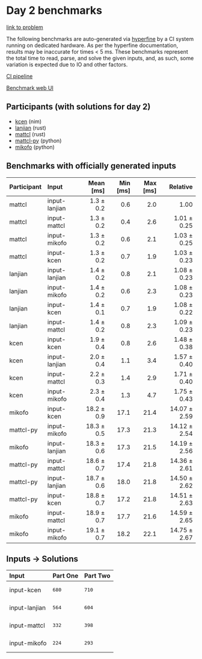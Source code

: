 # Day 2 benchmarks

[link to problem](https://adventofcode.com/2024/day/2)

The following benchmarks are auto-generated via
[hyperfine](https://github.com/sharkdp/hyperfine) by a CI system running on
dedicated hardware. As per the hyperfine documentation, results may be
inaccurate for times < 5 ms. These benchmarks represent the total time to read,
parse, and solve the given inputs, and, as such, some variation is expected due
to IO and other factors.

[CI pipeline](http://ci.papercode.net:8080/teams/main/pipelines/aoc2024)

[Benchmark web UI](https://aoc.ancalagon.black)


## Participants (with solutions for day 2)

- [kcen](https://github.com/kcen/aoc2024) (nim)
- [lanjian](https://github.com/lanjian/aoc-2024) (rust)
- [mattcl](https://github.com/mattcl/aoc2024) (rust)
- [mattcl-py](https://github.com/mattcl/aoc2024-py) (python)
- [mikofo](https://github.com/mikofo/aoc2024) (python)


## Benchmarks with officially generated inputs

| Participant | Input | Mean [ms] | Min [ms] | Max [ms] | Relative |
|:---|:---|---:|---:|---:|---:|
| mattcl | input-lanjian | 1.3 ± 0.2 | 0.6 | 2.0 | 1.00 |
| mattcl | input-mattcl | 1.3 ± 0.2 | 0.4 | 2.6 | 1.01 ± 0.25 |
| mattcl | input-mikofo | 1.3 ± 0.2 | 0.6 | 2.1 | 1.03 ± 0.25 |
| mattcl | input-kcen | 1.3 ± 0.2 | 0.7 | 1.9 | 1.03 ± 0.23 |
| lanjian | input-lanjian | 1.4 ± 0.2 | 0.8 | 2.1 | 1.08 ± 0.23 |
| lanjian | input-mikofo | 1.4 ± 0.2 | 0.6 | 2.3 | 1.08 ± 0.23 |
| lanjian | input-kcen | 1.4 ± 0.1 | 0.7 | 1.9 | 1.08 ± 0.22 |
| lanjian | input-mattcl | 1.4 ± 0.2 | 0.8 | 2.3 | 1.09 ± 0.23 |
| kcen | input-kcen | 1.9 ± 0.4 | 0.8 | 2.6 | 1.48 ± 0.38 |
| kcen | input-lanjian | 2.0 ± 0.4 | 1.1 | 3.4 | 1.57 ± 0.40 |
| kcen | input-mattcl | 2.2 ± 0.3 | 1.4 | 2.9 | 1.71 ± 0.40 |
| kcen | input-mikofo | 2.3 ± 0.4 | 1.3 | 4.7 | 1.75 ± 0.43 |
| mikofo | input-kcen | 18.2 ± 0.9 | 17.1 | 21.4 | 14.07 ± 2.59 |
| mattcl-py | input-mikofo | 18.3 ± 0.5 | 17.3 | 21.3 | 14.12 ± 2.54 |
| mikofo | input-lanjian | 18.3 ± 0.6 | 17.3 | 21.5 | 14.19 ± 2.56 |
| mattcl-py | input-mattcl | 18.6 ± 0.7 | 17.4 | 21.8 | 14.36 ± 2.61 |
| mattcl-py | input-lanjian | 18.7 ± 0.6 | 18.0 | 21.8 | 14.50 ± 2.62 |
| mattcl-py | input-kcen | 18.8 ± 0.7 | 17.2 | 21.8 | 14.51 ± 2.63 |
| mikofo | input-mattcl | 18.9 ± 0.7 | 17.7 | 21.6 | 14.59 ± 2.65 |
| mikofo | input-mikofo | 19.1 ± 0.7 | 18.2 | 22.1 | 14.75 ± 2.67 |


## Inputs -> Solutions

| Input | Part One | Part Two |
|:---|:---|:---|
|input-kcen|<pre>680</pre>|<pre>710</pre>|
|input-lanjian|<pre>564</pre>|<pre>604</pre>|
|input-mattcl|<pre>332</pre>|<pre>398</pre>|
|input-mikofo|<pre>224</pre>|<pre>293</pre>|